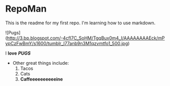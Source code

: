 # RepoMan

This is the readme for my first repo. I'm learning how to use markdown.

![Pugs] (http://3.bp.blogspot.com/-4cfI7C_SoHM/TgqBux0m4_I/AAAAAAAAEck/mPypCzFwBmY/s1600/tumblr_l77anb9n3M1qzvmtfo1_500.jpg)

I __love__ *__PUGS__*

+ Other great things include:
  1. Tacos
  2. Cats
  2. **Caffeeeeeeeeeeine**